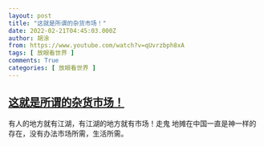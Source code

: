 ```yaml
---
layout: post
title: "这就是所谓的杂货市场！"
date: 2022-02-21T04:45:03.000Z
author: 胡涂
from: https://www.youtube.com/watch?v=qUvrzbph8xA
tags: [ 放眼看世界 ]
comments: True
categories: [ 放眼看世界 ]
---
```

<!--1645418703000-->
[这就是所谓的杂货市场！](https://www.youtube.com/watch?v=qUvrzbph8xA)
------

<div>
有人的地方就有江湖，有江湖的地方就有市场！走鬼 地摊在中国一直是神一样的存在，没有办法市场所需，生活所需。
</div>
